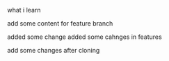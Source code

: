 what i learn


add some content for feature branch

added some change
added some cahnges in features


add some changes after cloning





